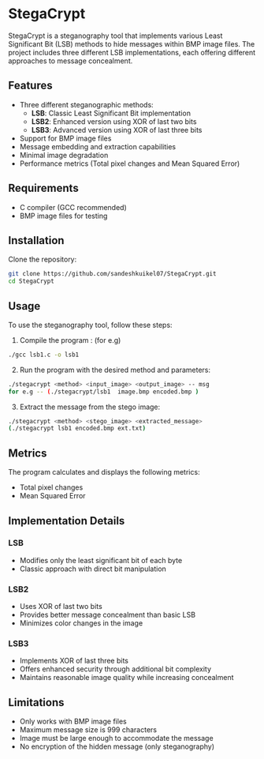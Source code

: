 # StegaCrypt

StegaCrypt is a steganography tool that implements various Least Significant Bit (LSB) methods to hide messages within BMP image files. The project includes three different LSB implementations, each offering different approaches to message concealment.

## Features

- Three different steganographic methods:
  - **LSB**: Classic Least Significant Bit implementation
  - **LSB2**: Enhanced version using XOR of last two bits
  - **LSB3**: Advanced version using XOR of last three bits
- Support for BMP image files
- Message embedding and extraction capabilities
- Minimal image degradation
- Performance metrics (Total pixel changes and Mean Squared Error)

## Requirements

- C compiler (GCC recommended)
- BMP image files for testing

## Installation

Clone the repository:

```bash
git clone https://github.com/sandeshkuikel07/StegaCrypt.git
cd StegaCrypt
```

## Usage

To use the steganography tool, follow these steps:

1. Compile the program :
(for e.g)
```bash
./gcc lsb1.c -o lsb1
```

2. Run the program with the desired method and parameters:

```bash
./stegacrypt <method> <input_image> <output_image> -- msg
for e.g -- (./stegacrypt/lsb1  image.bmp encoded.bmp )

```

3. Extract the message from the stego image:

```bash
./stegacrypt <method> <stego_image> <extracted_message>
(./stegacrypt lsb1 encoded.bmp ext.txt)
```

## Metrics

The program calculates and displays the following metrics:

- Total pixel changes
- Mean Squared Error


## Implementation Details

### LSB
- Modifies only the least significant bit of each byte
- Classic approach with direct bit manipulation

### LSB2
- Uses XOR of last two bits
- Provides better message concealment than basic LSB
- Minimizes color changes in the image

### LSB3
- Implements XOR of last three bits
- Offers enhanced security through additional bit complexity
- Maintains reasonable image quality while increasing concealment

## Limitations

- Only works with BMP image files
- Maximum message size is 999 characters
- Image must be large enough to accommodate the message
- No encryption of the hidden message (only steganography)



